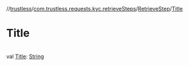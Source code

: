 //[trustless](../../../index.md)/[com.trustless.requests.kyc.retrieveSteps](../index.md)/[RetrieveStep](index.md)/[Title](-title.md)

# Title

\
val [Title](-title.md): [String](https://kotlinlang.org/api/latest/jvm/stdlib/kotlin/-string/index.html)
